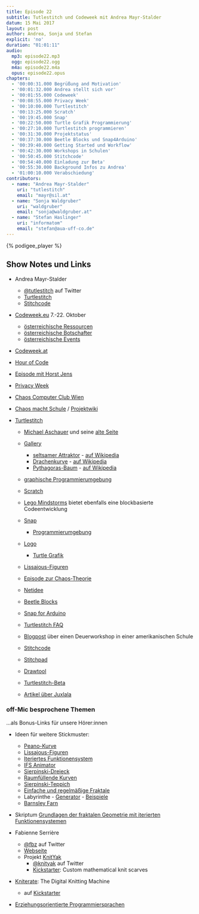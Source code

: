 ```yaml
---
title: Episode 22
subtitle: Tutlestitch und Codeweek mit Andrea Mayr-Stalder
datum: 15 Mai 2017
layout: post
author: Andrea, Sonja und Stefan
explicit: 'no'
duration: "01:01:11"
audio:
  mp3: episode22.mp3
  ogg: episode22.ogg
  m4a: episode22.m4a
  opus: episode22.opus
chapters:
  - '00:00:31.000 Begrüßung and Motivation'
  - '00:01:32.000 Andrea stellt sich vor'
  - '00:01:55.000 Codeweek'
  - '00:08:55.000 Privacy Week'
  - '00:10:00.000 Turtlestitch'
  - '00:13:25.000 Scratch'
  - '00:19:45.000 Snap'
  - '00:22:50.000 Turtle Grafik Programmierung'
  - '00:27:10.000 Turtlestitch programmieren'
  - '00:31:30.000 Projektstatus'
  - '00:37:30.000 Beetle Blocks und Snap4Arduino'
  - '00:39:40.000 Getting Started und Workflow'
  - '00:42:30.000 Workshops in Schulen'
  - '00:50:45.000 Stitchcode'
  - '00:54:40.000 Einladung zur Beta'
  - '00:55:30.000 Background Infos zu Andrea'
  - '01:00:10.000 Verabschiedung'
contributors:
  - name: "Andrea Mayr-Stalder"
    uri: "tutlestitch"
    email: "mayr@sil.at"
  - name: "Sonja Waldgruber"
    uri: "waldgruber"
    email: "sonja@waldgruber.at"
  - name: "Stefan Haslinger"
    uri: "informatom"
    email: "stefan@aua-uff-co.de"
---
```


{% podigee_player %}

## Show Notes und Links

* Andrea Mayr-Stalder
  * [@tutlestitch](https://twitter.com/turtlestitch) auf Twitter
  * [Turtlestitch](http://www.turtlestitch.org/)
  * [Stitchcode](http://www.stitchcode.com/)

* [Codeweek.eu](http://codeweek.eu/) 7.-22. Oktober
  * [österreichische Ressourcen](http://codeweek.eu/resources/austria/)
  * [österreichische Botschafter](http://events.codeweek.eu/ambassadors/#tabs-AT)
  * [österreichische Events](http://events.codeweek.eu/#!AT)
* [Codeweek.at](https://www.codeweek.at/)

* [Hour of Code](https://hourofcode.com/de)

* [Episode mit Horst Jens](https://aua-uff-co.de/2016/07/18/episode8.html#8d010397)
* [Privacy Week](https://privacyweek.at/)
* [Chaos Computer Club Wien](https://c3w.at/)
* [Chaos macht Schule](https://c3w.at/schule/) /
  [Projektwiki](https://projekte.c3w.at/chaos_macht_schule)

* [Turtlestitch](http://www.turtlestitch.org/)
  * [Michael Aschauer](http://m.ash.to/) und seine
    [alte Seite](http://m.ash.to/en/Main/News?from=Main.Index)
  * [Gallery](http://www.turtlestitch.org/gallery)
    * [seltsamer Attraktor](http://www.turtlestitch.org/view/1478526100929) -
      [auf Wikipedia](https://de.wikipedia.org/wiki/Seltsamer_Attraktor)
    * [Drachenkurve](http://www.turtlestitch.org/view/1438095673911) -
      [auf Wikipedia](https://de.wikipedia.org/wiki/Drachenkurve)
    * [Pythagoras-Baum](http://www.turtlestitch.org/view/1464127925897) -
      [auf Wikipedia](https://de.wikipedia.org/wiki/Pythagoras-Baum)

  * [graphische Programmierumgebung](http://www.turtlestitch.org/run/)
  * [Scratch](https://scratch.mit.edu/)
  * [Lego Mindstorms](https://de.wikipedia.org/wiki/Lego_Mindstorms) bietet ebenfalls eine
    blockbasierte Codeentwicklung
  * [Snap](https://snap.berkeley.edu/)
    * [Programmierumgebung](http://snap.berkeley.edu/snapsource/snap.html)
  * [Logo](https://de.wikipedia.org/wiki/Logo_(Programmiersprache))
    * [Turtle Grafik](https://de.wikipedia.org/wiki/Turtle-Grafik)

  * [Lissajous-Figuren](https://de.wikipedia.org/wiki/Lissajous-Figur)
  * [Episode zur Chaos-Theorie](https://aua-uff-co.de/2017/01/15/episode16.html#7d2a3506)

  * [Netidee](https://www.netidee.at/netidee-home/)
  * [Beetle Blocks](http://beetleblocks.com/)
  * [Snap for Arduino](http://snap4arduino.org/)

  * [Turtlestitch FAQ](http://www.turtlestitch.org/page/faq)
  * [Blogpost](http://www.stitchcode.com/2017/02/21/turtlestitch-is-in-the-classroom-erhs-in-nyc/) über einen Deuerworkshop in einer amerikanischen Schule

  * [Stitchcode](http://www.stitchcode.com/)
  * [Stitchpad](http://stitchpad.io/)
  * [Drawtool](http://www.stitchcode.com/drawtool/)
  * [Turtlestitch-Beta](http://beta.turtlestitch.org/)

  * [Artikel über Juxlala](http://www.bibernetz.de/wws/juxlala.html)

### off-Mic besprochene Themen

...als Bonus-Links für unsere Hörer:innen

* Ideen für weitere Stickmuster:
  * [Peano-Kurve](https://de.wikipedia.org/wiki/Peano-Kurve)
  * [Lissajous-Figuren](https://de.wikipedia.org/wiki/Lissajous-Figur)
  * [Iteriertes Funktionensystem](https://de.wikipedia.org/wiki/Iteriertes_Funktionensystem)
  * [IFS Animator](http://sirxemic.github.io/ifs-animator/)
  * [Sierpinski-Dreieck](https://de.wikipedia.org/wiki/Sierpinski-Dreieck)
  * [Raumfüllende Kurven](https://de.wikipedia.org/wiki/Raumf%C3%BCllende_Kurve)
  * [Sierpinski-Teppich](https://de.wikipedia.org/wiki/Sierpinski-Teppich)
  * [Einfache und regelmäßige Fraktale](https://de.wikipedia.org/wiki/Fraktal#.E2.80.9EEinfache_und_regelm.C3.A4.C3.9Fige.E2.80.9C_Fraktale)
  * Labyrinthe - [Generator](http://www.mazegenerator.net/) -
    [Beispiele](http://www.mazegenerator.net/Examples.aspx)
  * [Barnsley Farn](https://en.wikipedia.org/wiki/Barnsley_fern)
* Skriptum [Grundlagen der fraktalen Geometrie mit iterierten Funktionensystemen](http://quadsoft.org/fraktale/)

* Fabienne Serrière
  * [@fbz](https://twitter.com/fbz) auf Twitter
  * [Webseite](http://fabienne.us/)
  * Projekt [KnitYak](http://knityak.com/)
    * [@knityak](https://twitter.com/knityak) auf Twitter
    * [Kickstarter](https://www.kickstarter.com/projects/fbz/knityak-custom-mathematical-knit-scarves/): Custom mathematical knit scarves

* [Kniterate](http://www.kniterate.com/): The Digital Knitting Machine
  * auf [Kickstarter](https://www.kickstarter.com/projects/kniterate/kniterate-the-digital-knitting-machine)

* [Erziehungsorientierte Programmiersprachen](https://de.wikipedia.org/wiki/Erziehungsorientierte_Programmiersprachen)